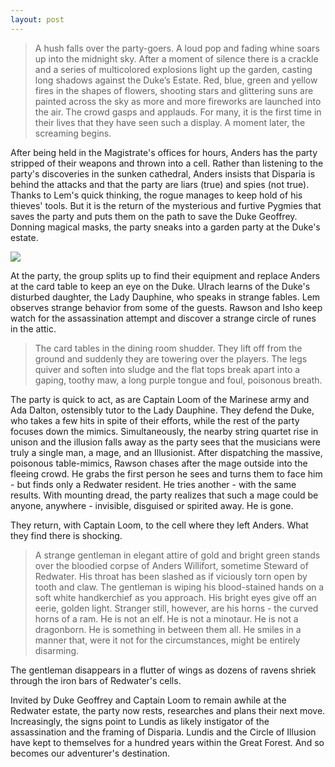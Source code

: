 ```yaml
---
layout: post
---
```

> A hush falls over the party-goers. A loud pop and fading whine soars up into the midnight sky. After a moment of silence there is a crackle and a series of multicolored explosions light up the garden, casting long shadows against the Duke’s Estate. Red, blue, green and yellow fires in the shapes of flowers, shooting stars and glittering suns are painted across the sky as more and more fireworks are launched into the air. The crowd gasps and applauds. For many, it is the first time in their lives that they have seen such a display. A moment later, the screaming begins. 

After being held in the Magistrate's offices for hours, Anders has the party stripped of their weapons and thrown into a cell. Rather than listening to the party's discoveries in the sunken cathedral, Anders insists that Disparia is behind the attacks and that the party are liars (true) and spies (not true). Thanks to Lem's quick thinking, the rogue manages to keep hold of his thieves' tools. But it is the return of the mysterious and furtive Pygmies that saves the party and puts them on the path to save the Duke Geoffrey. Donning magical masks, the party sneaks into a garden party at the Duke's estate.

<image src= "{{ site.url }}/assets/images/Table Mimic.jpg"></image>

At the party, the group splits up to find their equipment and replace Anders at the card table to keep an eye on the Duke. Ulrach learns of the Duke's disturbed daughter, the Lady Dauphine, who speaks in strange fables. Lem observes strange behavior from some of the guests. Rawson and Isho keep watch for the assassination attempt and discover a strange circle of runes in the attic.

>The card tables in the dining room shudder. They lift off from the ground and suddenly they are towering over the players. The legs quiver and soften into sludge and the flat tops break apart into a gaping, toothy maw, a long purple tongue and foul, poisonous breath. 

The party is quick to act, as are Captain Loom of the Marinese army and Ada Dalton, ostensibly tutor to the Lady Dauphine. They defend the Duke, who takes a few hits in spite of their efforts, while the rest of the party focuses down the mimics. Simultaneously, the nearby string quartet rise in unison and the illusion falls away as the party sees that the musicians were truly a single man, a mage, and an Illusionist. After dispatching the massive, poisonous table-mimics, Rawson chases after the mage outside into the fleeing crowd. He grabs the first person he sees and turns them to face him - but finds only a Redwater resident. He tries another - with the same results. With mounting dread, the party realizes that such a mage could be anyone, anywhere - invisible, disguised or spirited away. He is gone.

They return, with Captain Loom, to the cell where they left Anders. What they find there is shocking.

>A strange gentleman in elegant attire of gold and bright green stands over the bloodied corpse of Anders Willifort, sometime Steward of Redwater. His throat has been slashed as if viciously torn open by tooth and claw. The gentleman is wiping his blood-stained hands on a soft white handkerchief as you approach. His bright eyes give off an eerie, golden light. Stranger still, however, are his horns - the curved horns of a ram. He is not an elf. He is not a minotaur. He is not a dragonborn. He is something in between them all. He smiles in a manner that, were it not for the circumstances, might be entirely disarming. 

The gentleman disappears in a flutter of wings as dozens of ravens shriek through the iron bars of Redwater's cells. 

Invited by Duke Geoffrey and Captain Loom to remain awhile at the Redwater estate, the party now rests, researches and plans their next move. Increasingly, the signs point to Lundis as likely instigator of the assassination and the framing of Disparia. Lundis and the Circle of Illusion have kept to themselves for a hundred years within the Great Forest. And so becomes our adventurer's destination.